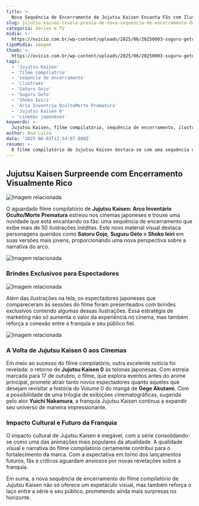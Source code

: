 ```yaml
---
title: >-
  Nova Sequência de Encerramento de Jujutsu Kaisen Encanta Fãs com Ilustrações Inéditas
slug: jujutsu-kaisen-revela-previa-de-nova-sequencia-de-encerramento-do-filme-compilatorio
categoria: Séries e TV
midia: >-
  https://ovicio.com.br/wp-content/uploads/2025/06/20250603-suguru-geto-e-satoru-gojo-em-poster-do-filme-compilatorio-de-jujutsu-kaisen-ovicio.webp
tipoMidia: imagem
thumb: >-
  https://ovicio.com.br/wp-content/uploads/2025/06/20250603-suguru-geto-e-satoru-gojo-em-poster-do-filme-compilatorio-de-jujutsu-kaisen-ovicio.webp
tags:
  - 'Jujutsu Kaisen'
  - 'filme compilatrio'
  - 'sequncia de encerramento'
  - 'ilustraes'
  - 'Satoru Gojo'
  - 'Suguru Geto'
  - 'Shoko Ieiri'
  - 'Arco Inventrio OcultoMorte Prematura'
  - 'Jujutsu Kaisen 0'
  - 'cinemas japoneses'
keywords: >-
  Jujutsu Kaisen, filme compilatório, sequência de encerramento, ilustrações, Satoru Gojo, Suguru Geto, Shoko Ieiri, Arco Inventário Oculto/Morte Prematura, Jujutsu Kaisen 0, cinemas japoneses
author: Ana Luiza
data: '2025-06-03T12:54:07.000Z'
resumo: >-
  O filme compilatório de Jujutsu Kaisen destaca-se com uma sequência de encerramento repleta de mais de 50 ilustrações inéditas. Personagens icônicos do Arco Inventário Oculto/Morte Prematura ganham vida nas telas japonesas.
---
```


## Jujutsu Kaisen Surpreende com Encerramento Visualmente Rico

![Imagem relacionada](https://i0.wp.com/ovicio.com.br/wp-content/uploads/2025/06/20250603-jujutsu-kaisen-filme-compilatorio-encerramento-arte-2-ovicio.webp?resize=730%2C411&ssl=1)

O aguardado filme compilatório de **Jujutsu Kaisen: Arco Inventário Oculto/Morte Prematura** estreou nos cinemas japoneses e trouxe uma novidade que está encantando os fãs: uma sequência de encerramento que exibe mais de 50 ilustrações inéditas. Este novo material visual destaca personagens queridos como **Satoru Gojo**, **Suguru Geto** e **Shoko Ieiri** em suas versões mais jovens, proporcionando uma nova perspectiva sobre a narrativa do arco.

![Imagem relacionada](https://i0.wp.com/ovicio.com.br/wp-content/uploads/2025/06/20250603-jujutsu-kaisen-filme-compilatorio-encerramento-arte-3-ovicio.webp?resize=730%2C411&ssl=1)

### Brindes Exclusivos para Espectadores

![Imagem relacionada](https://i0.wp.com/ovicio.com.br/wp-content/uploads/2025/06/20250603-jujutsu-kaisen-filme-compilatorio-encerramento-arte-4-ovicio.webp?resize=730%2C411&ssl=1)

Além das ilustrações na tela, os espectadores japoneses que compareceram às sessões do filme foram presenteados com brindes exclusivos contendo algumas dessas ilustrações. Essa estratégia de marketing não só aumenta o valor da experiência no cinema, mas também reforça a conexão entre a franquia e seu público fiel.

![Imagem relacionada](https://i0.wp.com/ovicio.com.br/wp-content/uploads/2025/06/20250603-jujutsu-kaisen-filme-compilatorio-encerramento-brinde-ovicio.webp?resize=730%2C516&ssl=1)

### A Volta de Jujutsu Kaisen 0 aos Cinemas

Em meio ao sucesso do filme compilatório, outra excelente notícia foi revelada: o retorno de **Jujutsu Kaisen 0** às telonas japonesas. Com estreia marcada para 17 de outubro, o filme, que explora eventos antes do anime principal, promete atrair tanto novos espectadores quanto aqueles que desejam revisitar a história do Volume 0 do mangá de **Gege Akutami**. Com a possibilidade de uma trilogia de exibições cinematográficas, sugerida pelo ator **Yuichi Nakamura**, a franquia Jujutsu Kaisen continua a expandir seu universo de maneira impressionante.

### Impacto Cultural e Futuro da Franquia

O impacto cultural de Jujutsu Kaisen é inegável, com a série consolidando-se como uma das animações mais populares da atualidade. A qualidade visual e narrativa do filme compilatório certamente contribui para o fortalecimento da marca. Com a expectativa em torno dos lançamentos futuros, fãs e críticos aguardam ansiosos por novas revelações sobre a franquia.

Em suma, a nova sequência de encerramento do filme compilatório de Jujutsu Kaisen não só oferece um espetáculo visual, mas também reforça o laço entre a série e seu público, prometendo ainda mais surpresas no horizonte.